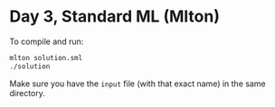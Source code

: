 Day 3, Standard ML (Mlton)
=========================

To compile and run:


```bash
mlton solution.sml
./solution
```

Make sure you have the ```input``` file (with that exact name) in the same directory.
